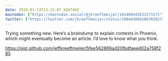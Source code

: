 ```yaml
---
date: 2019-01-13T13:15:07.926746Z
mastodon: ["https://mastodon.social/@jkreeftmeijer/101409443522273171"]
twitter: ["https://twitter.com/jkreeftmeijer/status/1084438692863926272"]
---
```

Trying something new. Here’s a braindump to explain contexts in Phoenix, which might eventually become an article. I’d love to know what you think. 

<https://gist.github.com/jeffkreeftmeijer/5fee562869ad20fbdfaeed02a758f285>
